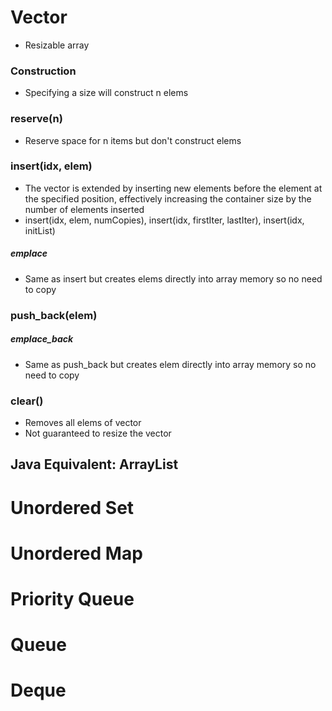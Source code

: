 # Vector
- Resizable array
### Construction
- Specifying a size will construct n elems

### reserve(n)
- Reserve space for n items but don't construct elems

### insert(idx, elem)
- The vector is extended by inserting new elements before the element at the specified position, effectively increasing the container size by the number of elements inserted
- insert(idx, elem, numCopies), insert(idx, firstIter, lastIter), insert(idx, initList)

##### emplace
- Same as insert but creates elems directly into array memory so no need to copy

### push_back(elem)

##### emplace_back
- Same as push_back but creates elem directly into array memory so no need to copy

### clear()
- Removes all elems of vector
- Not guaranteed to resize the vector

## Java Equivalent: ArrayList




# Unordered Set

# Unordered Map

# Priority Queue

# Queue

# Deque